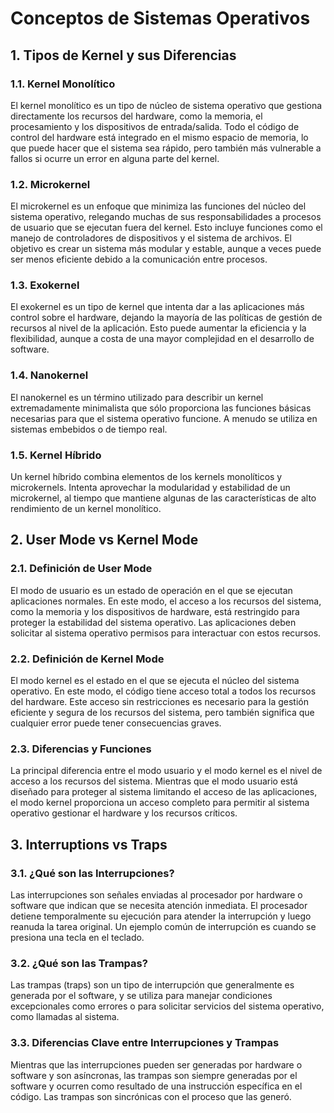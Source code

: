 # Conceptos de Sistemas Operativos

## 1. Tipos de Kernel y sus Diferencias

### 1.1. Kernel Monolítico
El kernel monolítico es un tipo de núcleo de sistema operativo que gestiona directamente los recursos del hardware, como la memoria, el procesamiento y los dispositivos de entrada/salida. Todo el código de control del hardware está integrado en el mismo espacio de memoria, lo que puede hacer que el sistema sea rápido, pero también más vulnerable a fallos si ocurre un error en alguna parte del kernel.

### 1.2. Microkernel
El microkernel es un enfoque que minimiza las funciones del núcleo del sistema operativo, relegando muchas de sus responsabilidades a procesos de usuario que se ejecutan fuera del kernel. Esto incluye funciones como el manejo de controladores de dispositivos y el sistema de archivos. El objetivo es crear un sistema más modular y estable, aunque a veces puede ser menos eficiente debido a la comunicación entre procesos.

### 1.3. Exokernel
El exokernel es un tipo de kernel que intenta dar a las aplicaciones más control sobre el hardware, dejando la mayoría de las políticas de gestión de recursos al nivel de la aplicación. Esto puede aumentar la eficiencia y la flexibilidad, aunque a costa de una mayor complejidad en el desarrollo de software.

### 1.4. Nanokernel
El nanokernel es un término utilizado para describir un kernel extremadamente minimalista que sólo proporciona las funciones básicas necesarias para que el sistema operativo funcione. A menudo se utiliza en sistemas embebidos o de tiempo real.

### 1.5. Kernel Híbrido
Un kernel híbrido combina elementos de los kernels monolíticos y microkernels. Intenta aprovechar la modularidad y estabilidad de un microkernel, al tiempo que mantiene algunas de las características de alto rendimiento de un kernel monolítico.

## 2. User Mode vs Kernel Mode

### 2.1. Definición de User Mode
El modo de usuario es un estado de operación en el que se ejecutan aplicaciones normales. En este modo, el acceso a los recursos del sistema, como la memoria y los dispositivos de hardware, está restringido para proteger la estabilidad del sistema operativo. Las aplicaciones deben solicitar al sistema operativo permisos para interactuar con estos recursos.

### 2.2. Definición de Kernel Mode
El modo kernel es el estado en el que se ejecuta el núcleo del sistema operativo. En este modo, el código tiene acceso total a todos los recursos del hardware. Este acceso sin restricciones es necesario para la gestión eficiente y segura de los recursos del sistema, pero también significa que cualquier error puede tener consecuencias graves.

### 2.3. Diferencias y Funciones
La principal diferencia entre el modo usuario y el modo kernel es el nivel de acceso a los recursos del sistema. Mientras que el modo usuario está diseñado para proteger al sistema limitando el acceso de las aplicaciones, el modo kernel proporciona un acceso completo para permitir al sistema operativo gestionar el hardware y los recursos críticos.

## 3. Interruptions vs Traps

### 3.1. ¿Qué son las Interrupciones?
Las interrupciones son señales enviadas al procesador por hardware o software que indican que se necesita atención inmediata. El procesador detiene temporalmente su ejecución para atender la interrupción y luego reanuda la tarea original. Un ejemplo común de interrupción es cuando se presiona una tecla en el teclado.

### 3.2. ¿Qué son las Trampas?
Las trampas (traps) son un tipo de interrupción que generalmente es generada por el software, y se utiliza para manejar condiciones excepcionales como errores o para solicitar servicios del sistema operativo, como llamadas al sistema.

### 3.3. Diferencias Clave entre Interrupciones y Trampas
Mientras que las interrupciones pueden ser generadas por hardware o software y son asíncronas, las trampas son siempre generadas por el software y ocurren como resultado de una instrucción específica en el código. Las trampas son sincrónicas con el proceso que las generó.
